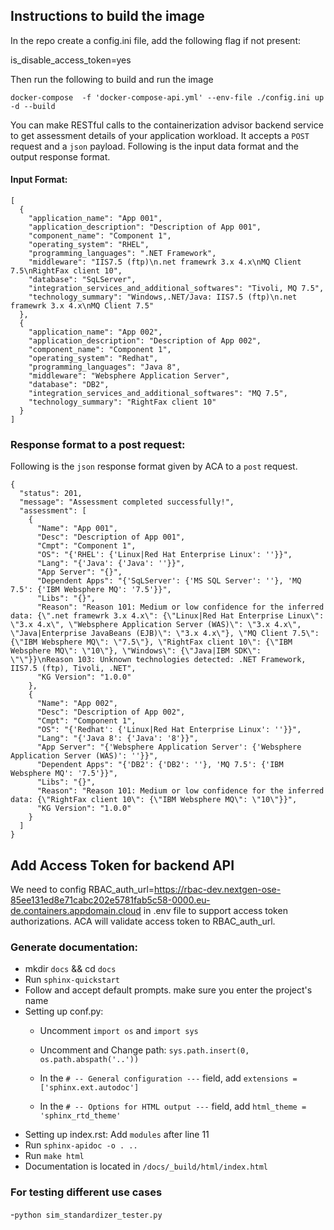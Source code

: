 ## Instructions to build the image
In the repo create a config.ini file, add the following flag if not present:

is_disable_access_token=yes

Then run the following to build and run the image
```
docker-compose  -f 'docker-compose-api.yml' --env-file ./config.ini up -d --build
```

You can make RESTful calls to the containerization advisor backend service to get assessment details of your application workload. It accepts a `POST` request and a `json` payload. Following is the input data format and the output response format. 


#### Input Format:

```
[
  {
    "application_name": "App 001",
    "application_description": "Description of App 001",
    "component_name": "Component 1",
    "operating_system": "RHEL",
    "programming_languages": ".NET Framework",
    "middleware": "IIS7.5 (ftp)\n.net framewrk 3.x 4.x\nMQ Client 7.5\nRightFax client 10",
    "database": "SqLServer",
    "integration_services_and_additional_softwares": "Tivoli, MQ 7.5",
    "technology_summary": "Windows,.NET/Java: IIS7.5 (ftp)\n.net framewrk 3.x 4.x\nMQ Client 7.5"
  },
  {
    "application_name": "App 002",
    "application_description": "Description of App 002",
    "component_name": "Component 1",
    "operating_system": "Redhat",
    "programming_languages": "Java 8",
    "middleware": "Websphere Application Server",
    "database": "DB2",
    "integration_services_and_additional_softwares": "MQ 7.5",
    "technology_summary": "RightFax client 10"
  }
]
```



### Response format to a post request:
Following is the `json` response format given by ACA to a `post` request.

```
{
  "status": 201,
  "message": "Assessment completed successfully!",
  "assessment": [
    {
      "Name": "App 001",
      "Desc": "Description of App 001",
      "Cmpt": "Component 1",
      "OS": "{'RHEL': {'Linux|Red Hat Enterprise Linux': ''}}",
      "Lang": "{'Java': {'Java': ''}}",
      "App Server": "{}",
      "Dependent Apps": "{'SqLServer': {'MS SQL Server': ''}, 'MQ 7.5': {'IBM Websphere MQ': '7.5'}}",
      "Libs": "{}",
      "Reason": "Reason 101: Medium or low confidence for the inferred data: {\".net framewrk 3.x 4.x\": {\"Linux|Red Hat Enterprise Linux\": \"3.x 4.x\", \"Websphere Application Server (WAS)\": \"3.x 4.x\", \"Java|Enterprise JavaBeans (EJB)\": \"3.x 4.x\"}, \"MQ Client 7.5\": {\"IBM Websphere MQ\": \"7.5\"}, \"RightFax client 10\": {\"IBM Websphere MQ\": \"10\"}, \"Windows\": {\"Java|IBM SDK\": \"\"}}\nReason 103: Unknown technologies detected: .NET Framework, IIS7.5 (ftp), Tivoli, .NET",
      "KG Version": "1.0.0"
    },
    {
      "Name": "App 002",
      "Desc": "Description of App 002",
      "Cmpt": "Component 1",
      "OS": "{'Redhat': {'Linux|Red Hat Enterprise Linux': ''}}",
      "Lang": "{'Java 8': {'Java': '8'}}",
      "App Server": "{'Websphere Application Server': {'Websphere Application Server (WAS)': ''}}",
      "Dependent Apps": "{'DB2': {'DB2': ''}, 'MQ 7.5': {'IBM Websphere MQ': '7.5'}}",
      "Libs": "{}",
      "Reason": "Reason 101: Medium or low confidence for the inferred data: {\"RightFax client 10\": {\"IBM Websphere MQ\": \"10\"}}",
      "KG Version": "1.0.0"
    }
  ]
}

```

## Add Access Token for backend API
We need to config RBAC_auth_url=https://rbac-dev.nextgen-ose-85ee131ed8e71cabc202e5781fab5c58-0000.eu-de.containers.appdomain.cloud in .env file to support access token authorizations. ACA will validate access token to RBAC_auth_url.


### Generate documentation:
- mkdir  ``docs`` && cd  ``docs``
- Run  ``sphinx-quickstart ``
- Follow  and accept default prompts. make sure you enter the project's name
- Setting up conf.py:
	* Uncomment ``import os`` and  ``import sys``
	* Uncomment and Change path: ``sys.path.insert(0, os.path.abspath('..'))``
    
    * In the ``# -- General configuration ---`` field, add ``extensions = ['sphinx.ext.autodoc']``
    
    * In the ``# -- Options for HTML output ---`` field,  add ``html_theme = 'sphinx_rtd_theme'``
 - Setting up index.rst:
 	Add ``modules``  after line 11
- Run  ``sphinx-apidoc -o . ..``
- Run  ``make html``
- Documentation is located in ``/docs/_build/html/index.html``

### For testing different use cases
-``python sim_standardizer_tester.py``

	
